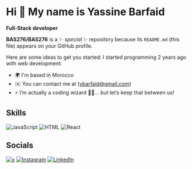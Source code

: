# Hi 👋 My name is Yassine Barfaid

**Full-Stack developer**

**BAS276/BAS276** is a ✨ _special_ ✨ repository because its `README.md` (this file) appears on your GitHub profile.

Here are some ideas to get you started:
I started programming 2 years ago with web development.

- 🌍 I'm based in Morocco
- ✉️ You can contact me at (ybarfaid@gmail.com)
- ⚡ I’m actually a coding wizard 🧙‍♂️… but let’s keep that between us!

## Skills

![JavaScript](https://img.shields.io/badge/JavaScript-F7DF1E?style=flat-square&logo=javascript&logoColor=black)
![HTML](https://img.shields.io/badge/HTML-E34F26?style=flat-square&logo=html5&logoColor=white)
![React](https://img.shields.io/badge/React-61DAFB?style=flat-square&logo=react&logoColor=black)

## Socials

[![x](https://img.shields.io/badge/Facebook-1877F2?style=flat-square&logo=facebook&logoColor=white)]([https://facebook.com/yourprofile](https://x.com/BarfaidYassin))
[![Instagram](https://img.shields.io/badge/Instagram-E4405F?style=flat-square&logo=instagram&logoColor=white)](https://www.instagram.com/barfaid.dev/)
[![LinkedIn](https://img.shields.io/badge/LinkedIn-0A66C2?style=flat-square&logo=linkedin&logoColor=white)](https://www.linkedin.com/in/yassine-barfaid-5703b8256/)


